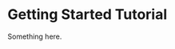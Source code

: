 [title]: # (Getting Started Tutorial)
[tags]: # (XXX)
[priority]: # (912)
# Getting Started Tutorial
Something here.
